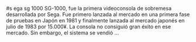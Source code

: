 #s ega sg 1000
SG-1000, fue la primera videoconsola de sobremesa desarrollada por Sega. Fue primero lanzada al mercado en una primera fase de pruebas en Japón en 1981 y finalmente lanzada al mercado japonés en julio de 1983 por 15.000¥. La consola no consiguió gran éxito en ese mercado. Sin embargo, el sistema se vendió ...